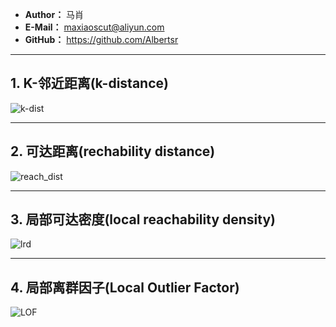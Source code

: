 - **Author：** 马肖
- **E-Mail：** maxiaoscut@aliyun.com
- **GitHub：**  https://github.com/Albertsr

---

## 1. K-邻近距离(k-distance)
   
   ![k-dist](https://github.com/Albertsr/Anomaly-Detection/blob/master/UnSupervised-Local%20Outlier%20Factor/Pics/1.K-dist.jpg)

---

## 2. 可达距离(rechability distance)

  ![reach_dist](https://github.com/Albertsr/Anomaly-Detection/blob/master/UnSupervised-Local%20Outlier%20Factor/Pics/2.reach_dist.jpg)

---

## 3. 局部可达密度(local reachability density)
   
   ![lrd](https://github.com/Albertsr/Anomaly-Detection/blob/master/UnSupervised-Local%20Outlier%20Factor/Pics/3.lrd.jpg)
   
---

## 4. 局部离群因子(Local Outlier Factor)

   ![LOF](https://github.com/Albertsr/Anomaly-Detection/blob/master/UnSupervised-Local%20Outlier%20Factor/Pics/LOF.jpg)
